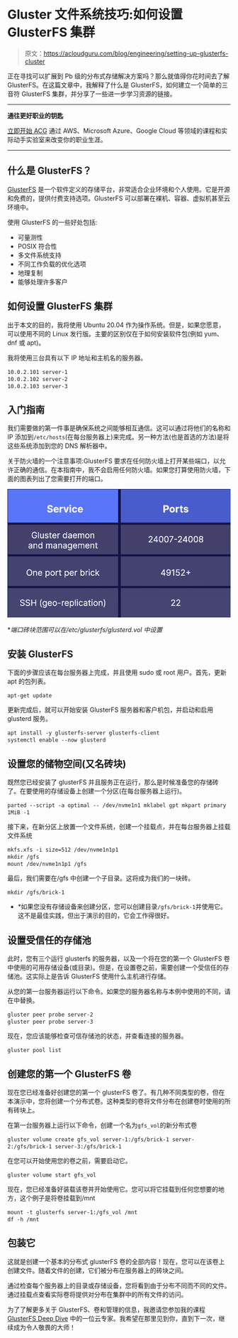 # Gluster 文件系统技巧:如何设置 GlusterFS 集群

> 原文：<https://acloudguru.com/blog/engineering/setting-up-glusterfs-cluster>

正在寻找可以扩展到 Pb 级的分布式存储解决方案吗？那么就值得你花时间去了解 GlusterFS。在这篇文章中，我解释了什么是 GlusterFS，如何建立一个简单的三音符 GlusterFS 集群，并分享了一些进一步学习资源的链接。

* * *

**通往更好职业的钥匙**

[立即开始 ACG](https://acloudguru.com/pricing) 通过 AWS、Microsoft Azure、Google Cloud 等领域的课程和实际动手实验室来改变你的职业生涯。

* * *

## 什么是 GlusterFS？

[GlusterFS](https://docs.gluster.org/en/latest/) 是一个软件定义的存储平台，非常适合企业环境和个人使用。它是开源和免费的，提供付费支持选项。GlusterFS 可以部署在裸机、容器、虚拟机甚至云环境中。

使用 GlusterFS 的一些好处包括:

*   可量测性
*   POSIX 符合性
*   多文件系统支持
*   不同工作负载的优化选项
*   地理复制
*   能够处理许多客户

## 如何设置 GlusterFS 集群

出于本文的目的，我将使用 Ubuntu 20.04 作为操作系统。但是，如果您愿意，可以使用不同的 Linux 发行版。主要的区别仅在于如何安装软件包(例如 yum、dnf 或 apt)。

我将使用三台具有以下 IP 地址和主机名的服务器。

```
10.0.2.101 server-1
10.0.2.102 server-2
10.0.2.103 server-3
```

## 入门指南

我们需要做的第一件事是确保系统之间能够相互通信。这可以通过将他们的名称和 IP 添加到`/etc/hosts`(在每台服务器上)来完成。另一种方法(也是首选的方法)是将这些系统添加到您的 DNS 解析器中。

关于防火墙的一个注意事项:GlusterFS 要求在任何防火墙上打开某些端口，以允许正确的通信。在本指南中，我不会启用任何防火墙。如果您打算使用防火墙，下面的图表列出了您需要打开的端口。

![](img/37776637b7352181a6e5066efd6e208e.png)

**端口砖块范围可以在/etc/glusterfs/glusterd.vol 中设置*

## 安装 GlusterFS

下面的步骤应该在每台服务器上完成，并且使用 sudo 或 root 用户。首先，更新 apt 的包列表。

```
apt-get update
```

更新完成后，就可以开始安装 GlusterFS 服务器和客户机包，并启动和启用 glusterd 服务。

```
apt install -y glusterfs-server glusterfs-client
systemctl enable --now glusterd 
```

## 设置您的储物空间(又名砖块)

既然您已经安装了 glusterFS 并且服务正在运行，那么是时候准备您的存储砖了。在要使用的存储设备上创建一个分区(在每台服务器上运行)。

```
parted --script -a optimal -- /dev/nvme1n1 mklabel gpt mkpart primary 1MiB -1
```

接下来，在新分区上放置一个文件系统，创建一个挂载点，并在每台服务器上挂载文件系统

```
mkfs.xfs -i size=512 /dev/nvme1n1p1
mkdir /gfs
mount /dev/nvme1n1p1 /gfs 
```

最后，我们需要在/gfs 中创建一个子目录。这将成为我们的一块砖。

```
mkdir /gfs/brick-1
```

* *如果您没有存储设备来创建分区，您可以创建目录`/gfs/brick-1`并使用它。这不是最佳实践，但出于演示的目的，它会工作得很好。

## 设置受信任的存储池

此时，您有三个运行 glusterfs 的服务器，以及一个将在您的第一个 GlusterFS 卷中使用的可用存储设备(或目录)。但是，在设置卷之前，需要创建一个受信任的存储池。这实际上是告诉 GlusterFS 使用什么主机进行存储。

从您的第一台服务器运行以下命令。如果您的服务器名称与本例中使用的不同，请在中替换。

```
gluster peer probe server-2
gluster peer probe server-3 
```

现在，您应该能够检查可信存储池的状态，并查看连接的服务器。

```
gluster pool list
```

## 创建您的第一个 GlusterFS 卷

现在您已经准备好创建您的第一个 glusterFS 卷了。有几种不同类型的卷，但在本演示中，您将创建一个分布式卷。这种类型的卷将文件分布在创建卷时使用的所有砖块上。

在第一台服务器上运行以下命令，创建一个名为`gfs_vol`的新分布式卷

```
gluster volume create gfs_vol server-1:/gfs/brick-1 server-2:/gfs/brick-1 server-3:/gfs/brick-1
```

在您可以开始使用您的卷之前，需要启动它。

```
gluster volume start gfs_vol
```

现在，您已经准备好装载该卷并开始使用它。您可以将它挂载到任何您想要的地方，这个例子是将卷挂载到/mnt

```
mount -t glusterfs server-1:/gfs_vol /mnt
df -h /mnt 
```

## 包装它

这就是创建一个基本的分布式 glusterFS 卷的全部内容！现在，您可以在该卷上创建文件。随着文件的创建，它们被分布在服务器上的砖块之间。

通过检查每个服务器上的目录或存储设备，您将看到由于分布不同而不同的文件。通过挂载点查看实际卷将提供对分布在集群中的所有文件的访问。

为了了解更多关于 GlusterFS、卷和管理的信息，我邀请您参加我的课程 [GlusterFS Deep Dive](https://acloudguru.com/course/glusterfs-deep-dive) 中的一位云专家。我希望在那里见到你，直到下一次，继续成为令人敬畏的大师！